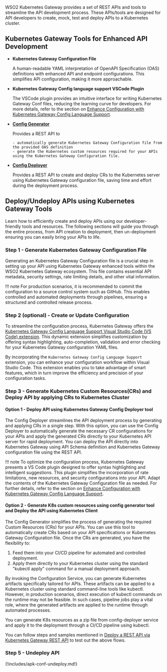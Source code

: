 WSO2 Kubernetes Gateway provides a set of REST APIs and tools to streamline the API development process. These APIs/tools are designed for API developers to create, mock, test and deploy APIs to a Kubernetes cluster.

## Kubernetes Gateway Tools for Enhanced API Development

- <b>Kubernetes Gateway Configuration File</b>

    A human-readable YAML interpretation of OpenAPI Specification (OAS) definitions with enhanced API and endpoint configurations. This simplifies API configuration, making it more approachable.

- <b>Kubernetes Gateway Config language support VSCode Plugin</b>
    
    The VSCode plugin provides an intuitive interface for writing Kubernetes Gateway Conf files, reducing the learning curve for developers. For more details, refer to the section on <a href="../../api-management-overview/apk-conf-lang-support" target="_blank">Enhance Configuration with Kubernetes Gateway Config Language Support</a>.

- <b><a href="../../catalogs/api-reference-config-generator" target="_blank">Config Generator</a></b>

    Provides a REST API to

      - automatically generate Kubernetes Gateway Configuration file from the provided OAS definition
      - generate the Kubernetes custom resources required for your APIs using the Kubernetes Gateway Configuration file.

- <b><a href="../../catalogs/api-reference-config-deployer" target="_blank">Config Deployer</a></b>

    Provides a REST API to create and deploy CRs to the Kubernetes server using Kubernetes Gateway configuration file, saving time and effort during the deployment process.

## Deploy/Undeploy APIs using Kubernetes Gateway Tools

Learn how to efficiently create and deploy APIs using our developer-friendly tools and resources. 
The following sections will guide you through the entire process, from API creation to deployment, then un-deployment ensuring you can easily bring your APIs to life.

### Step 1 - Generate Kubernetes Gateway Configuration File

Generating an Kubernetes Gateway Configuration file is a crucial step in setting up your API using Kubernetes Gateway enhanced tools within the WSO2 Kubernetes Gateway ecosystem. This file contains essential API metadata, security settings, rate limiting details, and other vital information. 

!!! note
    For production scenarios, it is recommended to commit the configuration to a source control system such as GitHub. This enables controlled and automated deployments through pipelines, ensuring a structured and controlled release process.

### Step 2 (optional) - Create or Update Configuration

To streamline the configuration process, Kubernetes Gateway offers the <a href="https://marketplace.visualstudio.com/items?itemName=WSO2.apk-config-language-support" target="_blank">Kubernetes Gateway Config Language Support Visual Studio Code (VS Code) extension</a>. This dynamic extension simplifies customization by offering syntax highlighting, auto-completion, validation and error checking for your Kubernetes Gateway configuration YAML files.

By incorporating the `Kubernetes Gateway Config Language Support` extension, you can enhance your configuration workflow within Visual Studio Code. This extension enables you to take advantage of smart features, which in turn improve the efficiency and precision of your configuration tasks.

### Step 3 - Generate Kubernetes Custom Resources(CRs) and Deploy API by applying CRs to Kubernetes Cluster

#### Option 1 - Deploy API using Kubernetes Gateway Config Deployer tool 

The Config Deployer streamlines the API deployment process by generating and applying CRs in a single step. With this option, you can use the Config Deployer to automatically generate the necessary CR configurations for your APIs and apply the generated CRs directly to your Kubernetes API server for rapid deployment. You can deploy the API directly into Kubernetes Gateway using API Schema definition and Kubernetes Gateway configuration file using the REST API.

!!! note
    To optimize the configuration process, Kubernetes Gateway presents a VS Code plugin designed to offer syntax highlighting and intelligent suggestions. This plugin simplifies the incorporation of rate limitations, new resources, and security configurations into your API. Adapt the contents of the Kubernetes Gateway Configuration file as needed. For further details, refer to the section on <a href="../../api-management-overview/apk-conf-lang-support" target="_blank">Enhance Configuration with Kubernetes Gateway Config Language Support</a>.

#### Option 2 - Generate K8s custom resources using config generator tool and Deploy the API using Kubernetes Client

The Config Generator simplifies the process of generating the required Custom Resources (CRs) for your APIs. You can use this tool to automatically create CRs based on your API specifications or Kubernetes Gateway Configuration file. Once the CRs are generated, you have the flexibility to:

1. Feed them into your CI/CD pipeline for automated and controlled deployment.
2. Apply them directly to your Kubernetes cluster using the standard "kubectl apply" command for a manual deployment approach.

By invoking the Configuration Service, you can generate Kubernetes artifacts specifically tailored for APIs. These artifacts can be applied to a Kubernetes cluster using standard command-line tools like kubectl. However, in production scenarios, direct execution of kubectl commands on the runtime may not be feasible. In such cases, pipeline jobs play a vital role, where the generated artifacts are applied to the runtime through automated processes.

You can generate K8s resources as a zip file from config-deployer service and apply it to the deployment through a CI/CD pipeline using kubectl.

You can follow steps and samples mentioned in <a href="../../create-api/create-and-deploy-apis/rest/create-rest-api-using-rest-api" target="_blank">Deploy a REST API via Kubernetes Gateway REST API</a> to test out the above flows.

### Step 5 - Undeploy API

{!includes/apk-conf-undeploy.md!}
